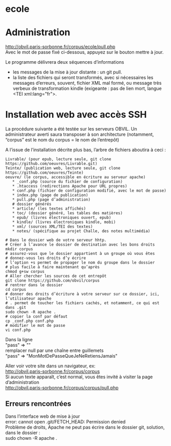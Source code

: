 # ecole

# Administration

http://obvil.paris-sorbonne.fr/corpus/ecole/pull.php<br/>
Avec le mot de passe fixé ci-dessous, appuyez sur le bouton mettre à jour.

Le programme délivrera deux séquences d’informations

* les messages de la mise à jour distante : un git pull.
* la liste des fichiers qui seront transformés, avec si nécessaires les messages d’erreurs, souvent, fichier XML mal formé, ou message très verbeux de transformation kindle (exigeante : pas de lien mort, langue &lt;TEI xml:lang="fr">.


# Installation web avec accès SSH

La procédure suivante a été testée sur les serveurs OBVIL. Un administrateur averti saura transposer à son architecture (notamment, “corpus” est le nom du corpus = le nom de l’entrepôt)

A l’issue de l’installation décrite plus bas, l’arbre de fichiers aboutira à ceci :

```
Livrable/ (pour epub, lecture seule, git clone https://github.com/oeuvres/Livrable.git)
Teinte/ (publication web, lecture seule, git clone https://github.com/oeuvres/Teinte)
oeuvre/ (le corpus, accessible en écriture au serveur apache)
   * _conf.php (source du fichier de configuration)
   * .htaccess (redirections Apache pour URL propres)
   * conf.php (fichier de configuration modifié, avec le mot de passe)
   * index.php (page de publication)
   * pull.php (page d’administration)
   # dossier générés
   * article/ (les textes affichés)
   * toc/ (dossier généré, les tables des matières)
   * epub/ (livres électroniques ouvert, epub)
   * kindle/ (livres électroniques kindle, mobi)
   * xml/ (sources XML/TEI des textes)
   * notes/ (spécifique au projet Challe, des notes multimédia)
```
   
```
# Dans le dossier web de votre serveur hhtp.
# Créer à l’avance le dossier de destination avec les bons droits
mkdir corpus
# assurez-vous que le dossier appartient à un groupe où vous êtes
# donnez-vous les droits d’y écrire
# l’option +s permet de propager le nom du groupe dans le dossier
# plus facile à faire maintenant qu’après
chmod g+sw corpus
# Aller chercher les sources de cet entrepôt
git clone https://github.com/obvil/corpus
# rentrer dans le dossier
cd corpus
# donner des droits d’écriture à votre serveur sur ce dossier, ici, l’utilisateur apache
# . permet de toucher les fichiers cachés, et notamment, ce qui est dans .git
sudo chown -R apache .
# copier la conf par défaut 
cp _conf.php conf.php
# modifier le mot de passe 
vi conf.php
```

Dans la ligne<br/>
"pass" => ""<br/>
remplacer null par une chaîne entre guillemets<br/>
"pass" => "MonMotDePasseQueJeNeRetiensJamais"

Aller voir votre site dans un navigateur, ex:
<br/>http://obvil.paris-sorbonne.fr/corpus/corpus
<br/>Si aucun texte apparaît, c’est normal, vous êtes invité à visiter la page d’administration
<br/>http://obvil.paris-sorbonne.fr/corpus/corpus/pull.php


## Erreurs rencontrées

Dans l’interface web de mise à jour
<br/>error: cannot open .git/FETCH_HEAD: Permission denied
<br/>Problème de droits, Apache ne peut pas écrire dans le dossier git, solution, dans le dossier :
<br/>sudo chown -R apache .

